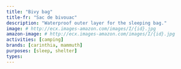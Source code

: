 ```yaml
---
title: "Bivy bag"
title-fr: "Sac de bivouac"
description: "Waterproof outer layer for the sleeping bag."
image: # http://ecx.images-amazon.com/images/I/{id}.jpg
amazon-image: # http://ecx.images-amazon.com/images/I/{id}.jpg
activities: [camping]
brands: [carinthia, mammuth]
purposes: [sleep, shelter]
types:
---
```

